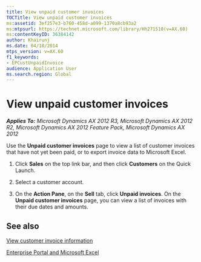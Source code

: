 ```yaml
---
title: View unpaid customer invoices
TOCTitle: View unpaid customer invoices
ms:assetid: 3ef257e3-b760-458d-a099-1370a8cb93a2
ms:mtpsurl: https://technet.microsoft.com/library/Hh271510(v=AX.60)
ms:contentKeyID: 36384142
author: Khairunj
ms.date: 04/18/2014
mtps_version: v=AX.60
f1_keywords:
- EPCustUnpaidInvoice
audience: Application User
ms.search.region: Global
---
```


# View unpaid customer invoices 


_**Applies To:** Microsoft Dynamics AX 2012 R3, Microsoft Dynamics AX 2012 R2, Microsoft Dynamics AX 2012 Feature Pack, Microsoft Dynamics AX 2012_

Use the **Unpaid customer invoices** page to view a list of customer invoices that have not yet been paid, or to export invoice data to Microsoft Excel.

1.  Click **Sales** on the top link bar, and then click **Customers** on the Quick Launch.

2.  Select a customer account.

3.  On the **Action Pane**, on the **Sell** tab, click **Unpaid invoices**. On the **Unpaid customer invoices** page, you can view a list of invoices with their due dates and amounts.

## See also

[View customer invoice information](view-customer-invoice-information.md)

[Enterprise Portal and Microsoft Excel](enterprise-portal-and-microsoft-excel.md)

  


